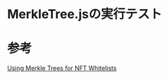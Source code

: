 # MerkleTree.jsの実行テスト

# 参考
[Using Merkle Trees for NFT Whitelists]('https://medium.com/@ItsCuzzo/using-merkle-trees-for-nft-whitelists-523b58ada3f9')
